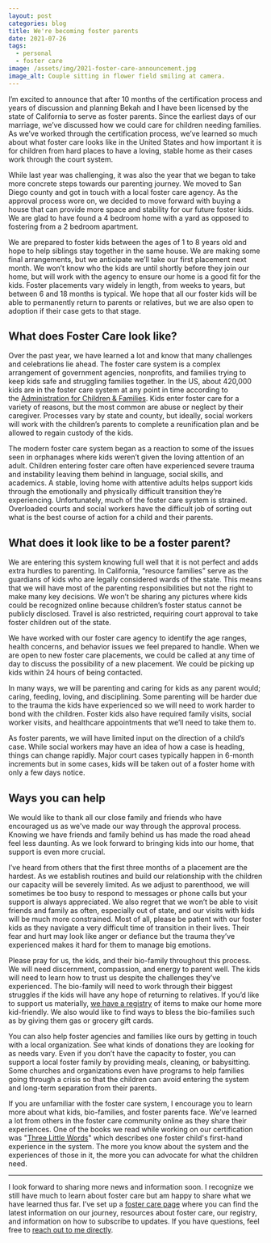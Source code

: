 ```yaml
---
layout: post
categories: blog
title: We're becoming foster parents
date: 2021-07-26
tags:
  - personal
  - foster care
image: /assets/img/2021-foster-care-announcement.jpg
image_alt: Couple sitting in flower field smiling at camera.
---
```

I’m excited to announce that after 10 months of the certification process and years of discussion and planning Bekah and I have been licensed by the state of California to serve as foster parents. Since the earliest days of our marriage, we’ve discussed how we could care for children needing families. As we’ve worked through the certification process, we’ve learned so much about what foster care looks like in the United States and how important it is for children from hard places to have a loving, stable home as their cases work through the court system.

While last year was challenging, it was also the year that we began to take more concrete steps towards our parenting journey. We moved to San Diego county and got in touch with a local foster care agency. As the approval process wore on, we decided to move forward with buying a house that can provide more space and stability for our future foster kids. We are glad to have found a 4 bedroom home with a yard as opposed to fostering from a 2 bedroom apartment.

We are prepared to foster kids between the ages of 1 to 8 years old and hope to help siblings stay together in the same house. We are making some final arrangements, but we anticipate we’ll take our first placement next month. We won’t know who the kids are until shortly before they join our home, but will work with the agency to ensure our home is a good fit for the kids. Foster placements vary widely in length, from weeks to years, but between 6 and 18 months is typical. We hope that all our foster kids will be able to permanently return to parents or relatives, but we are also open to adoption if their case gets to that stage.

## What does Foster Care look like?

Over the past year, we have learned a lot and know that many challenges and celebrations lie ahead. The foster care system is a complex arrangement of government agencies, nonprofits, and families trying to keep kids safe and struggling families together. In the US, about 420,000 kids are in the foster care system at any point in time according to the [Administration for Children & Families](https://www.acf.hhs.gov/cb/report/afcars-report-27). Kids enter foster care for a variety of reasons, but the most common are abuse or neglect by their caregiver. Processes vary by state and county, but ideally, social workers will work with the children’s parents to complete a reunification plan and be allowed to regain custody of the kids. 

The modern foster care system began as a reaction to some of the issues seen in orphanages where kids weren’t given the loving attention of an adult. Children entering foster care often have experienced severe trauma and instability leaving them behind in language, social skills, and academics. A stable, loving home with attentive adults helps support kids through the emotionally and physically difficult transition they’re experiencing. Unfortunately, much of the foster care system is strained. Overloaded courts and social workers have the difficult job of sorting out what is the best course of action for a child and their parents.

## What does it look like to be a foster parent?

We are entering this system knowing full well that it is not perfect and adds extra hurdles to parenting. In California, “resource families” serve as the guardians of kids who are legally considered wards of the state. This means that we will have most of the parenting responsibilities but not the right to make many key decisions. We won’t be sharing any pictures where kids could be recognized online because children’s foster status cannot be publicly disclosed. Travel is also restricted, requiring court approval to take foster children out of the state.

We have worked with our foster care agency to identify the age ranges, health concerns, and behavior issues we feel prepared to handle. When we are open to new foster care placements, we could be called at any time of day to discuss the possibility of a new placement. We could be picking up kids within 24 hours of being contacted.

In many ways, we will be parenting and caring for kids as any parent would; caring, feeding, loving, and disciplining. Some parenting will be harder due to the trauma the kids have experienced so we will need to work harder to bond with the children. Foster kids also have required family visits, social worker visits, and healthcare appointments that we’ll need to take them to.

As foster parents, we will have limited input on the direction of a child’s case. While social workers may have an idea of how a case is heading, things can change rapidly. Major court cases typically happen in 6-month increments but in some cases, kids will be taken out of a foster home with only a few days notice.

## Ways you can help

We would like to thank all our close family and friends who have encouraged us as we've made our way through the approval process. Knowing we have friends and family behind us has made the road ahead feel less daunting. As we look forward to bringing kids into our home, that support is even more crucial.

I’ve heard from others that the first three months of a placement are the hardest. As we establish routines and build our relationship with the children our capacity will be severely limited. As we adjust to parenthood, we will sometimes be too busy to respond to messages or phone calls but your support is always appreciated. We also regret that we won’t be able to visit friends and family as often, especially out of state, and our visits with kids will be much more constrained. Most of all, please be patient with our foster kids as they navigate a very difficult time of transition in their lives. Their fear and hurt may look like anger or defiance but the trauma they’ve experienced makes it hard for them to manage big emotions.

Please pray for us, the kids, and their bio-family throughout this process. We will need discernment, compassion, and energy to parent well. The kids will need to learn how to trust us despite the challenges they’ve experienced. The bio-family will need to work through their biggest struggles if the kids will have any hope of returning to relatives. If you’d like to support us materially, [we have a registry](https://www.babylist.com/ciccarello-foster-care) of items to make our home more kid-friendly. We also would like to find ways to bless the bio-families such as by giving them gas or grocery gift cards.

You can also help foster agencies and families like ours by getting in touch with a local organization. See what kinds of donations they are looking for as needs vary. Even if you don’t have the capacity to foster, you can support a local foster family by providing meals, cleaning, or babysitting. Some churches and organizations even have programs to help families going through a crisis so that the children can avoid entering the system and long-term separation from their parents.

If you are unfamiliar with the foster care system, I encourage you to learn more about what kids, bio-families, and foster parents face. We’ve learned a lot from others in the foster care community online as they share their experiences. One of the books we read while working on our certification was "[Three Little Words](http://rhodes-courter.com/three-little-words/)" which describes one foster child's first-hand experience in the system. The more you know about the system and the experiences of those in it, the more you can advocate for what the children need.

---

I look forward to sharing more news and information soon. I recognize we still have much to learn about foster care but am happy to share what we have learned thus far. I’ve set up a [foster care page](/foster) where you can find the latest information on our journey, resources about foster care, our registry, and information on how to subscribe to updates. If you have questions, feel free to [reach out to me directly](/#connect).
